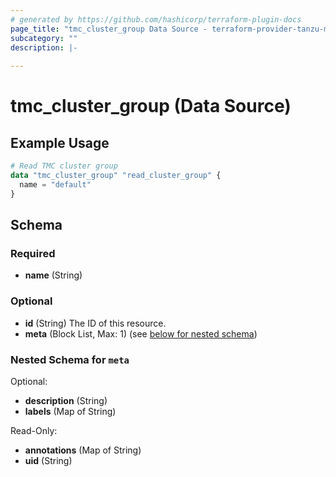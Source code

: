 ```yaml
---
# generated by https://github.com/hashicorp/terraform-plugin-docs
page_title: "tmc_cluster_group Data Source - terraform-provider-tanzu-mission-control"
subcategory: ""
description: |-
  
---
```


# tmc_cluster_group (Data Source)



## Example Usage

```terraform
# Read TMC cluster group
data "tmc_cluster_group" "read_cluster_group" {
  name = "default"
}
```

<!-- schema generated by tfplugindocs -->
## Schema

### Required

- **name** (String)

### Optional

- **id** (String) The ID of this resource.
- **meta** (Block List, Max: 1) (see [below for nested schema](#nestedblock--meta))

<a id="nestedblock--meta"></a>
### Nested Schema for `meta`

Optional:

- **description** (String)
- **labels** (Map of String)

Read-Only:

- **annotations** (Map of String)
- **uid** (String)


